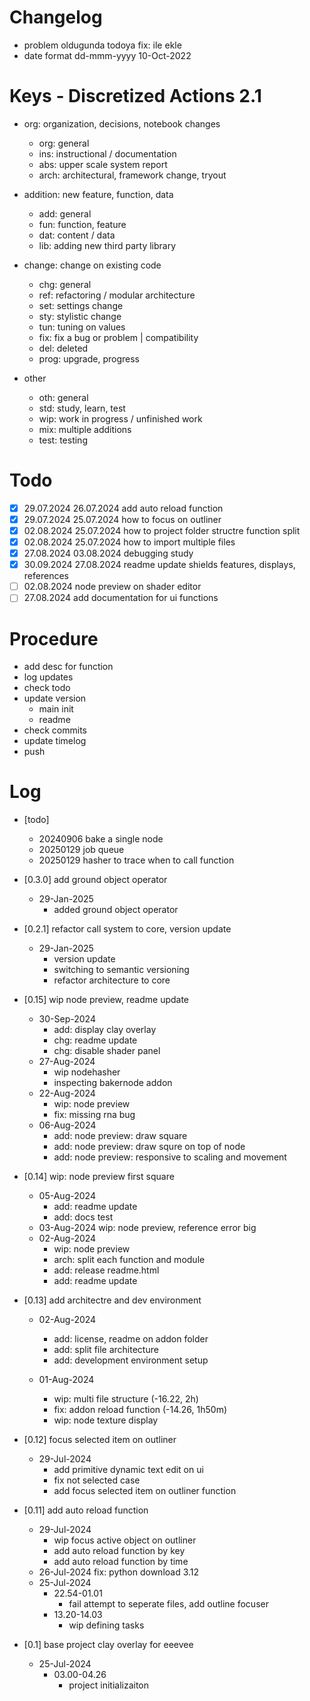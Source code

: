 # Changelog
- problem oldugunda todoya fix: ile ekle
- date format dd-mmm-yyyy 10-Oct-2022

# Keys - Discretized Actions 2.1
- org: organization, decisions, notebook changes
    - org: general
    - ins: instructional / documentation
    - abs: upper scale system report
    - arch: architectural, framework change, tryout

- addition: new feature, function, data
    - add: general
    - fun: function, feature
    - dat: content / data
    - lib: adding new third party library

- change: change on existing code
    - chg: general
    - ref: refactoring / modular architecture
    - set: settings change
    - sty: stylistic change
    - tun: tuning on values
    - fix: fix a bug or problem | compatibility
    - del: deleted
    - prog: upgrade, progress

- other
    - oth: general
    - std: study, learn, test
    - wip: work in progress / unfinished work
    - mix: multiple additions
    - test: testing

# Todo
- [x] 29.07.2024 26.07.2024 add auto reload function
- [x] 29.07.2024 25.07.2024 how to focus on outliner
- [x] 02.08.2024 25.07.2024 how to project folder structre function split
- [x] 02.08.2024 25.07.2024 how to import multiple files 
- [x] 27.08.2024 03.08.2024 debugging study
- [x] 30.09.2024 27.08.2024 readme update shields features, displays, references
- [ ] 02.08.2024 node preview on shader editor
- [ ] 27.08.2024 add documentation for ui functions

# Procedure
- add desc for function
- log updates
- check todo
- update version 
    - main init
    - readme
- check commits
- update timelog
- push


# Log 
- [todo]
    - 20240906 bake a single node
    - 20250129 job queue
    - 20250129 hasher to trace when to call function

- [0.3.0] add ground object operator
    - 29-Jan-2025
        - added ground object operator

- [0.2.1] refactor call system to core, version update
    - 29-Jan-2025
        - version update
        - switching to semantic versioning
        - refactor architecture to core

- [0.15] wip node preview, readme update
    - 30-Sep-2024
        - add: display clay overlay
        - chg: readme update
        - chg: disable shader panel
    - 27-Aug-2024 
        - wip nodehasher
        - inspecting bakernode addon
    - 22-Aug-2024 
        - wip: node preview
        - fix: missing rna bug
    - 06-Aug-2024
        - add: node preview: draw square
        - add: node preview: draw squre on top of node
        - add: node preview: responsive to scaling and movement

- [0.14] wip: node preview first square
    - 05-Aug-2024 
        - add: readme update
        - add: docs test
    - 03-Aug-2024 wip: node preview, reference error big
    - 02-Aug-2024
        - wip: node preview
        - arch: split each function and module
        - add: release readme.html
        - add: readme update

- [0.13] add architectre and dev environment
    - 02-Aug-2024
        - add: license, readme on addon folder
        - add: split file architecture
        - add: development environment setup

    - 01-Aug-2024
        - wip: multi file structure  (-16.22, 2h)
        - fix: addon reload function (-14.26, 1h50m)
        - wip: node texture display

- [0.12] focus selected item on outliner
    - 29-Jul-2024
        - add primitive dynamic text edit on ui
        - fix not selected case 
        - add focus selected item on outliner function

- [0.11] add auto reload function
    - 29-Jul-2024
        - wip focus active object on outliner
        - add auto reload function by key
        - add auto reload function by time
    - 26-Jul-2024 fix: python download 3.12
    - 25-Jul-2024
        - 22.54-01.01
            - fail attempt to seperate files, add outline focuser
        - 13.20-14.03
            - wip defining tasks

- [0.1] base project clay overlay for eeevee
    - 25-Jul-2024
        - 03.00-04.26
            - project initializaiton

